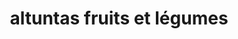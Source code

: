 ---
title: "altuntas fruits et légumes"
url: /lempdes/altuntas-fruits-et-legumes/
shop: Supermarkt
---